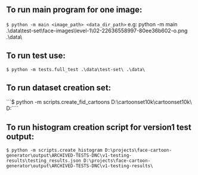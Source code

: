 ## To run main program for one image:
```$ python -m main <image_path> <data_dir_path>```
e.g:
    python -m main .\data\test-set\face-images\level-1\02-22636558997-80ee36b602-o.png .\data\

## To run test use:
```$ python -m tests.full_test .\data\test-set\ .\data\```

## To run dataset creation set:
```$ python -m scripts.create_fid_cartoons D:\cartoonset10k\cartoonset10k\ D:\````

## To run histogram creation script for version1 test output:
```$ python -m scripts.create_histogram D:\projects\face-cartoon-generator\output\ARCHIVED-TESTS-DNC\v1-testing-results\testing_results.json D:\projects\face-cartoon-generator\output\ARCHIVED-TESTS-DNC\v1-testing-results\```

